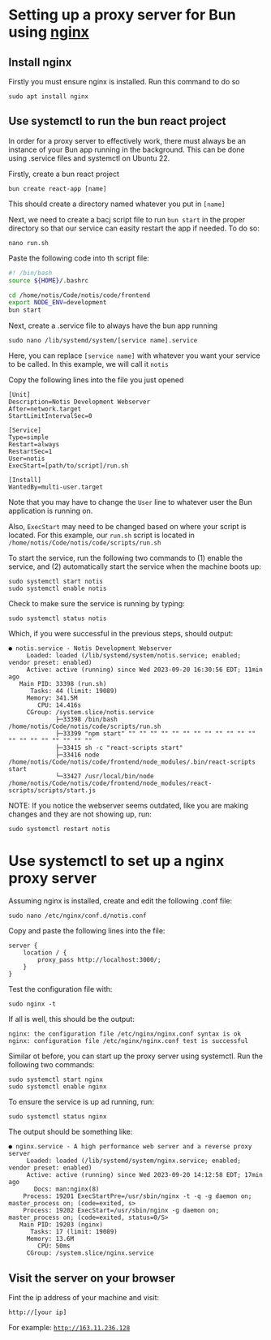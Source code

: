 # Setting up a proxy server for Bun using [nginx](https://nginx.org/en/)

## Install nginx
Firstly you must ensure nginx is installed. Run this command to do so

```sudo apt install nginx```

## Use systemctl to run the bun react project
In order for a proxy server to effectively work, there must always be an instance of your Bun app running in the background. This can be done using .service files and systemctl on Ubuntu 22.

Firstly, create a bun react project

```
bun create react-app [name]
```

This should create a directory named whatever you put in `[name]`

Next, we need to create a bacj script file to run `bun start` in the proper directory so that our service can easity restart the app if needed. To do so:

```
nano run.sh
```

Paste the following code into th script file:

```bash
#! /bin/bash
source ${HOME}/.bashrc

cd /home/notis/Code/notis/code/frontend
export NODE_ENV=development
bun start
```

Next, create a .service file to always have the bun app running

```
sudo nano /lib/systemd/system/[service name].service
```

Here, you can replace `[service name]` with whatever you want your service to be called. In this example, we will call it `notis`

Copy the following lines into the file you just opened

```
[Unit]
Description=Notis Development Webserver
After=network.target
StartLimitIntervalSec=0

[Service]
Type=simple
Restart=always
RestartSec=1
User=notis
ExecStart=[path/to/script]/run.sh

[Install]
WantedBy=multi-user.target
```

Note that you may have to change the `User` line to whatever user the Bun application is running on.

Also, `ExecStart` may need to be changed based on where your script is located. For this example, our `run.sh` script is located in `/home/notis/Code/notis/code/scripts/run.sh`

To start the service, run the following two commands to (1) enable the service, and (2) automatically start the service when the machine boots up:

```
sudo systemctl start notis
sudo systemctl enable notis
```

Check to make sure the service is running by typing:

```
sudo systemctl status notis
```

Which, if you were successful in the previous steps, should output:

```
● notis.service - Notis Development Webserver
     Loaded: loaded (/lib/systemd/system/notis.service; enabled; vendor preset: enabled)
     Active: active (running) since Wed 2023-09-20 16:30:56 EDT; 11min ago
   Main PID: 33398 (run.sh)
      Tasks: 44 (limit: 19089)
     Memory: 341.5M
        CPU: 14.416s
     CGroup: /system.slice/notis.service
             ├─33398 /bin/bash /home/notis/Code/notis/code/scripts/run.sh
             ├─33399 "npm start" "" "" "" "" "" "" "" "" "" "" "" "" "" "" "" "" "" "" "" ""
             ├─33415 sh -c "react-scripts start"
             ├─33416 node /home/notis/Code/notis/code/frontend/node_modules/.bin/react-scripts start
             └─33427 /usr/local/bin/node /home/notis/Code/notis/code/frontend/node_modules/react-scripts/scripts/start.js
```

NOTE: If you notice the webserver seems outdated, like you are making changes and they are not showing up, run:

```
sudo systemctl restart notis
```

# Use systemctl to set up a nginx proxy server

Assuming nginx is installed, create and edit the following .conf file:

```
sudo nano /etc/nginx/conf.d/notis.conf
```

Copy and paste the following lines into the file:

```
server {
    location / {
        proxy_pass http://localhost:3000/;
    }
}
```

Test the configuration file with:

```
sudo nginx -t
```

If all is well, this should be the output:

```
nginx: the configuration file /etc/nginx/nginx.conf syntax is ok
nginx: configuration file /etc/nginx/nginx.conf test is successful
```

Similar ot before, you can start up the proxy server using systemctl. Run the following two commands:

```
sudo systemctl start nginx
sudo systemctl enable nginx
```

To ensure the service is up ad running, run:

```
sudo systemctl status nginx
```

The output should be something like:

```
● nginx.service - A high performance web server and a reverse proxy server
     Loaded: loaded (/lib/systemd/system/nginx.service; enabled; vendor preset: enabled)
     Active: active (running) since Wed 2023-09-20 14:12:58 EDT; 17min ago
       Docs: man:nginx(8)
    Process: 19201 ExecStartPre=/usr/sbin/nginx -t -q -g daemon on; master_process on; (code=exited, s>
    Process: 19202 ExecStart=/usr/sbin/nginx -g daemon on; master_process on; (code=exited, status=0/S>
   Main PID: 19203 (nginx)
      Tasks: 17 (limit: 19089)
     Memory: 13.6M
        CPU: 50ms
     CGroup: /system.slice/nginx.service
```

## Visit the server on your browser
Fint the ip address of your machine and visit:
```
http://[your ip]
```

For example:
[`http://163.11.236.128`](http://163.11.236.128)
